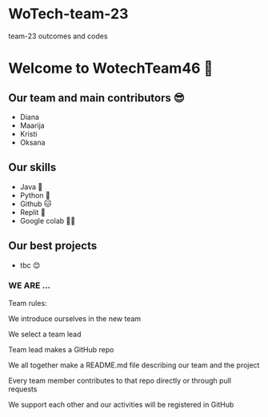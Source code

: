 # WoTech-team-23
team-23 outcomes and codes


# Welcome to WotechTeam46 🚀
## Our team and main contributors 😎
- Diana
- Maarija
- Kristi
- Oksana

## Our skills
- Java 🌟
- Python 🐍
- Github 🐱
- Replit 🦎
- Google colab 👯‍♀️
## Our best projects
- tbc 😊

### WE ARE ...

Team rules:

We introduce ourselves in the new team

We select a team lead

Team lead makes a GitHub repo

We all together make a README.md file describing our team and the project

Every team member contributes to that repo directly or through pull requests

We support each other and our activities will be registered in GitHub
